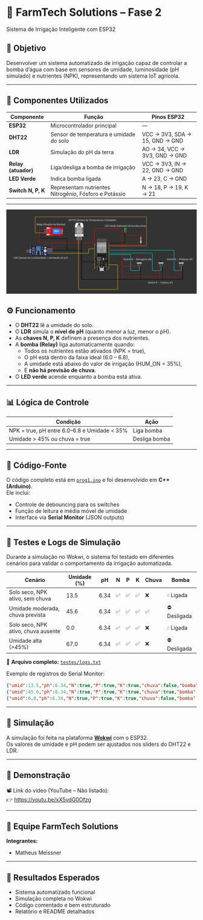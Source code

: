 # 🌱 FarmTech Solutions – Fase 2
Sistema de Irrigação Inteligente com ESP32

## 🎯 Objetivo
Desenvolver um sistema automatizado de irrigação capaz de controlar a bomba d’água com base em sensores de umidade, luminosidade (pH simulado) e nutrientes (NPK), representando um sistema IoT agrícola.

---

## 🧩 Componentes Utilizados
| Componente | Função | Pinos ESP32 |
|-------------|--------|--------------|
| **ESP32** | Microcontrolador principal | — |
| **DHT22** | Sensor de temperatura e umidade do solo | VCC → 3V3, SDA → 15, GND → GND |
| **LDR** | Simulação do pH da terra | AO → 34, VCC → 3V3, GND → GND |
| **Relay (atuador)** | Liga/desliga a bomba de irrigação | VCC → 3V3, IN → 22, GND → GND |
| **LED Verde** | Indica bomba ligada | A → 23, C → GND |
| **Switch N, P, K** | Representam nutrientes Nitrogênio, Fósforo e Potássio | N → 18, P → 19, K → 21 |

---
![Circuito completo no Wokwi](imagens/circuito_wokwi.png)
## ⚙️ Funcionamento
- O **DHT22** lê a umidade do solo.  
- O **LDR** simula o **nível de pH** (quanto menor a luz, menor o pH).  
- As **chaves N, P, K** definem a presença dos nutrientes.  
- A **bomba (Relay)** liga automaticamente quando:
  - Todos os nutrientes estão ativados (NPK = true),
  - O pH está dentro da faixa ideal (6.0 – 6.8),
  - A umidade está abaixo do valor de irrigação (HUM_ON = 35%),
  - E **não há previsão de chuva**.
- O **LED verde** acende enquanto a bomba está ativa.

---

## 📊 Lógica de Controle
| Condição | Ação |
|-----------|------|
| NPK = true, pH entre 6.0–6.8 e Umidade < 35% | Liga bomba |
| Umidade > 45% ou chuva = true | Desliga bomba |

---

## 🧠 Código-Fonte
O código completo está em [`prog1.ino`](./prog1.ino) e foi desenvolvido em **C++ (Arduino)**.  
Ele inclui:
- Controle de debouncing para os switches  
- Função de leitura e média móvel de umidade  
- Interface via **Serial Monitor** (JSON outputs)

---

## 🧪 Testes e Logs de Simulação

Durante a simulação no Wokwi, o sistema foi testado em diferentes cenários para validar o comportamento da irrigação automatizada.

| Cenário | Umidade (%) | pH | N | P | K | Chuva | Bomba |
|----------|-------------|----|---|---|---|--------|--------|
| Solo seco, NPK ativo, sem chuva | 13.5 | 6.34 | ✅ | ✅ | ✅ | ❌ | 💧 Ligada |
| Umidade moderada, chuva prevista | 45.6 | 6.34 | ✅ | ✅ | ✅ | ✅ | ⛔ Desligada |
| Solo seco, NPK ativo, chuva ausente | 0.0 | 6.34 | ✅ | ✅ | ✅ | ❌ | 💧 Ligada |
| Umidade alta (>45%) | 67.0 | 6.34 | ✅ | ✅ | ✅ | ❌ | ⛔ Desligada |

📄 **Arquivo completo:** [`testes/logs.txt`](./testes/logs.txt)

Exemplo de registros do Serial Monitor:
```json
{"umid":13.5,"ph":6.34,"N":true,"P":true,"K":true,"chuva":false,"bomba":true}
{"umid":45.6,"ph":6.34,"N":true,"P":true,"K":true,"chuva":true,"bomba":false}
{"umid":0.0,"ph":6.34,"N":true,"P":true,"K":true,"chuva":false,"bomba":true}
```
---

## 🔬 Simulação
A simulação foi feita na plataforma **[Wokwi](https://wokwi.com)** com o ESP32.  
Os valores de umidade e pH podem ser ajustados nos sliders do DHT22 e LDR.

---

## 🎥 Demonstração
📽️ Link do vídeo (YouTube – Não listado):  
👉 https://youtu.be/xX5vdG0Ofzg

---

## 🧠 Equipe FarmTech Solutions
**Integrantes:**  
- Matheus Meissner  

---

## 🏁 Resultados Esperados
- Sistema automatizado funcional  
- Simulação completa no Wokwi  
- Código comentado e bem estruturado  
- Relatório e README detalhados
